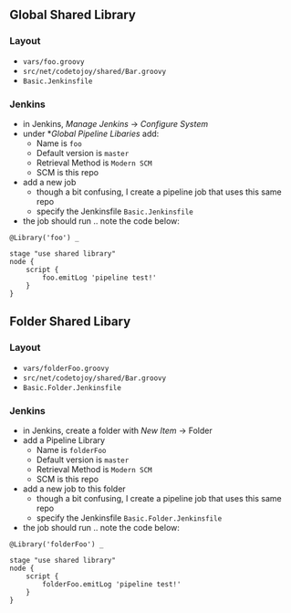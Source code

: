 
## Global Shared Library

### Layout

* `vars/foo.groovy`
* `src/net/codetojoy/shared/Bar.groovy`
* `Basic.Jenkinsfile`

### Jenkins

* in Jenkins, _Manage Jenkins_ -> _Configure System_
* under **Global Pipeline Libaries* add:
    * Name is `foo`
    * Default version is `master`
    * Retrieval Method is `Modern SCM`
    * SCM is this repo
* add a new job 
    * though a bit confusing, I create a pipeline job that uses this same repo
    * specify the Jenkinsfile `Basic.Jenkinsfile`
* the job should run .. note the code below:

```
@Library('foo') _ 

stage "use shared library"
node {
    script {
        foo.emitLog 'pipeline test!'
    }
}
```

## Folder Shared Libary

### Layout

* `vars/folderFoo.groovy`
* `src/net/codetojoy/shared/Bar.groovy`
* `Basic.Folder.Jenkinsfile`

### Jenkins

* in Jenkins, create a folder with _New Item_ -> Folder
* add a Pipeline Library
    * Name is `folderFoo`
    * Default version is `master`
    * Retrieval Method is `Modern SCM`
    * SCM is this repo
* add a new job to this folder
    * though a bit confusing, I create a pipeline job that uses this same repo
    * specify the Jenkinsfile `Basic.Folder.Jenkinsfile`
* the job should run .. note the code below:

```
@Library('folderFoo') _ 

stage "use shared library"
node {
    script {
        folderFoo.emitLog 'pipeline test!'
    }
}
```
